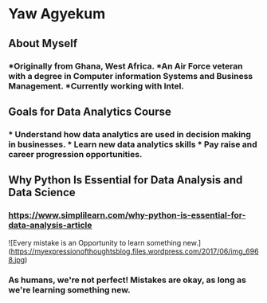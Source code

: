 # Yaw Agyekum
## About Myself
### *Originally from Ghana, West Africa. *An Air Force veteran with a degree in Computer information Systems and Business Management. *Currently working with Intel.
## Goals for Data Analytics Course
### * Understand how data analytics are used in decision making in businesses. * Learn new data analytics skills * Pay raise and career progression opportunities. 
## Why Python Is Essential for Data Analysis and Data Science
### https://www.simplilearn.com/why-python-is-essential-for-data-analysis-article
![Every mistake is an Opportunity to learn something new.]
(https://myexpressionofthoughtsblog.files.wordpress.com/2017/06/img_6968.jpg)
### As humans, we're not perfect! Mistakes are okay, as long as we're learning something new. 
